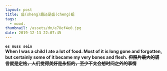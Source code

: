 ```yaml
---
layout: post
title: 盛(sheng)趣还是盛(cheng)蛆
tags:
  - mood.
thumbnail: /assets/dn/e78ef4e0.jpg
date: 2019-12-13 22:07:45
---
```




**`es muss sein`**  
**When I was a child I ate a lot of food. Most of it is long gone and forgotten, but certainly some of it became my very bones and flesh.**
~~**但照片最大的谎言就是定格，人们觉得美好是永恒的，至少不太会想时间之外的事情**~~
<audio src="/assets/video/纯音乐-龙之谷圣诞歌.mp3"  id="music" autoplay="autoplay"></audio>

